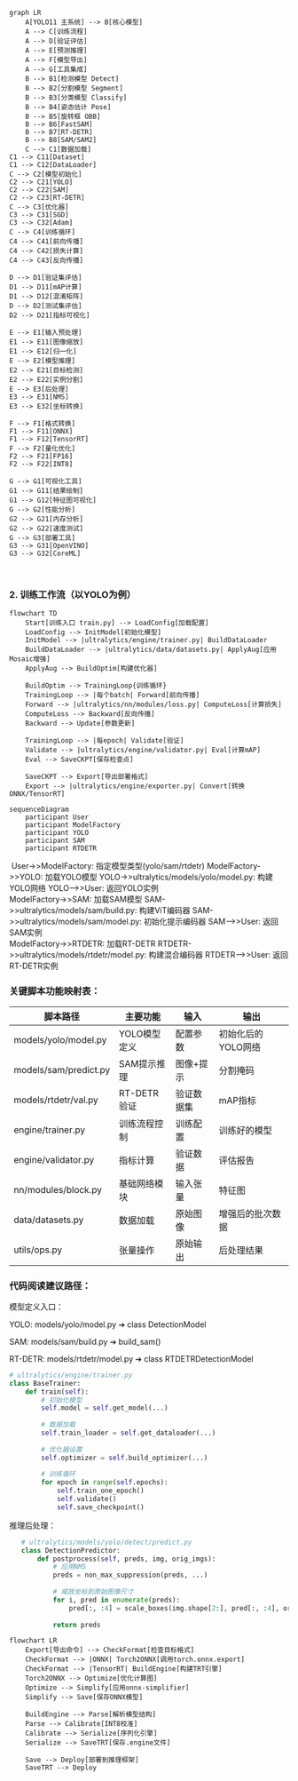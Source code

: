 ```mermaid
graph LR
    A[YOLO11 主系统] --> B[核心模型]
    A --> C[训练流程]
    A --> D[验证评估]
    A --> E[预测推理]
    A --> F[模型导出]
    A --> G[工具集成]
    B --> B1[检测模型 Detect]
    B --> B2[分割模型 Segment]
    B --> B3[分类模型 Classify]
    B --> B4[姿态估计 Pose]
    B --> B5[旋转框 OBB]
    B --> B6[FastSAM]
    B --> B7[RT-DETR]
    B --> B8[SAM/SAM2]
    C --> C1[数据加载]
C1 --> C11[Dataset]
C1 --> C12[DataLoader]
C --> C2[模型初始化]
C2 --> C21[YOLO]
C2 --> C22[SAM]
C2 --> C23[RT-DETR]
C --> C3[优化器]
C3 --> C31[SGD]
C3 --> C32[Adam]
C --> C4[训练循环]
C4 --> C41[前向传播]
C4 --> C42[损失计算]
C4 --> C43[反向传播]

D --> D1[验证集评估]
D1 --> D11[mAP计算]
D1 --> D12[混淆矩阵]
D --> D2[测试集评估]
D2 --> D21[指标可视化]

E --> E1[输入预处理]
E1 --> E11[图像缩放]
E1 --> E12[归一化]
E --> E2[模型推理]
E2 --> E21[目标检测]
E2 --> E22[实例分割]
E --> E3[后处理]
E3 --> E31[NMS]
E3 --> E32[坐标转换]

F --> F1[格式转换]
F1 --> F11[ONNX]
F1 --> F12[TensorRT]
F --> F2[量化优化]
F2 --> F21[FP16]
F2 --> F22[INT8]

G --> G1[可视化工具]
G1 --> G11[结果绘制]
G1 --> G12[特征图可视化]
G --> G2[性能分析]
G2 --> G21[内存分析]
G2 --> G22[速度测试]
G --> G3[部署工具]
G3 --> G31[OpenVINO]
G3 --> G32[CoreML]
```


​    

### 2. 训练工作流（以YOLO为例）

```mermaid
flowchart TD
    Start[训练入口 train.py] --> LoadConfig[加载配置]
    LoadConfig --> InitModel[初始化模型]
    InitModel --> |ultralytics/engine/trainer.py| BuildDataLoader
    BuildDataLoader --> |ultralytics/data/datasets.py| ApplyAug[应用Mosaic增强]
    ApplyAug --> BuildOptim[构建优化器]
    
    BuildOptim --> TrainingLoop{训练循环}
    TrainingLoop --> |每个batch| Forward[前向传播]
    Forward --> |ultralytics/nn/modules/loss.py| ComputeLoss[计算损失]
    ComputeLoss --> Backward[反向传播]
    Backward --> Update[参数更新]
    
    TrainingLoop --> |每epoch| Validate[验证]
    Validate --> |ultralytics/engine/validator.py| Eval[计算mAP]
    Eval --> SaveCKPT[保存检查点]
    
    SaveCKPT --> Export[导出部署格式]
    Export --> |ultralytics/engine/exporter.py| Convert[转换ONNX/TensorRT]
```



```mermaid
sequenceDiagram
    participant User
    participant ModelFactory
    participant YOLO
    participant SAM
    participant RTDETR
```


​    User->>ModelFactory: 指定模型类型(yolo/sam/rtdetr)
​    ModelFactory->>YOLO: 加载YOLO模型
​    YOLO->>ultralytics/models/yolo/model.py: 构建YOLO网络
​    YOLO-->>User: 返回YOLO实例
​    
​    ModelFactory->>SAM: 加载SAM模型
​    SAM->>ultralytics/models/sam/build.py: 构建ViT编码器
​    SAM->>ultralytics/models/sam/model.py: 初始化提示编码器
​    SAM-->>User: 返回SAM实例
​    
​    ModelFactory->>RTDETR: 加载RT-DETR
​    RTDETR->>ultralytics/models/rtdetr/model.py: 构建混合编码器
​    RTDETR-->>User: 返回RT-DETR实例



### 关键脚本功能映射表：

| 脚本路径 | 主要功能 | 输入 | 输出 |
|---------|--------|------|------|
| models/yolo/model.py | YOLO模型定义 | 配置参数 | 初始化后的YOLO网络 |
| models/sam/predict.py | SAM提示推理 | 图像+提示 | 分割掩码 |
| models/rtdetr/val.py | RT-DETR验证 | 验证数据集 | mAP指标 |
| engine/trainer.py | 训练流程控制 | 训练配置 | 训练好的模型 |
| engine/validator.py | 指标计算 | 验证数据 | 评估报告 |
| nn/modules/block.py | 基础网络模块 | 输入张量 | 特征图 |
| data/datasets.py | 数据加载 | 原始图像 | 增强后的批次数据 |
| utils/ops.py | 张量操作 | 原始输出 | 后处理结果 |



### 代码阅读建议路径：

模型定义入口：

YOLO: models/yolo/model.py ➔ class DetectionModel

SAM: models/sam/build.py ➔ build_sam()

RT-DETR: models/rtdetr/model.py ➔ class RTDETRDetectionModel



```python
# ultralytics/engine/trainer.py
class BaseTrainer:
	def train(self):
		# 初始化模型
		self.model = self.get_model(...)
           
		# 数据加载
		self.train_loader = self.get_dataloader(...)
           
		# 优化器设置
		self.optimizer = self.build_optimizer(...)
           
		# 训练循环
		for epoch in range(self.epochs):
			self.train_one_epoch()
			self.validate()
			self.save_checkpoint()
```



推理后处理：

```python
   # ultralytics/models/yolo/detect/predict.py
   class DetectionPredictor:
       def postprocess(self, preds, img, orig_imgs):
           # 应用NMS
           preds = non_max_suppression(preds, ...)
           
           # 缩放坐标到原始图像尺寸
           for i, pred in enumerate(preds):
               pred[:, :4] = scale_boxes(img.shape[2:], pred[:, :4], orig_imgs[i].shape)
               
           return preds
```




    

```mermaid
flowchart LR
    Export[导出命令] --> CheckFormat[检查目标格式]
    CheckFormat --> |ONNX| Torch2ONNX[调用torch.onnx.export]
    CheckFormat --> |TensorRT| BuildEngine[构建TRT引擎]
    Torch2ONNX --> Optimize[优化计算图]
    Optimize --> Simplify[应用onnx-simplifier]
    Simplify --> Save[保存ONNX模型]

    BuildEngine --> Parse[解析模型结构]
    Parse --> Calibrate[INT8校准]
    Calibrate --> Serialize[序列化引擎]
    Serialize --> SaveTRT[保存.engine文件]

    Save --> Deploy[部署到推理框架]
    SaveTRT --> Deploy
```
